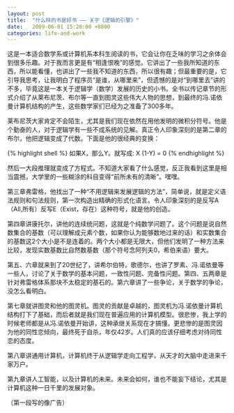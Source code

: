 ```yaml
---
layout: post
title:  "什么样的书是好书 —— 关于《逻辑的引擎》"
date:   2009-06-01 15:28:00 +0800
categories: life-and-work
---
```


这是一本适合数学系或计算机系本科生阅读的书，它会让你在乏味的学习之余体会到很多乐趣。对于我而言更是有“相逢恨晚”的感觉。它讲出了一些我所知道的东西，所以能看懂，也讲出了一些我不知道的东西，所以很有趣；但最重要的是，它引导我思考，让我明白了程序员“是谁，从哪里来”，但遗憾的是对“到哪里去”讲的不多，毕竟这是一本关于逻辑学（数学）发展的历史的小书。全书以传记章节的形式介绍了从莱布尼茨、布尔等一直到图灵这些伟大人物的思想，到最终的冯.诺依曼计算机结构的产生，这些数学家们已经为之准备了300多年。

莱布尼茨大家肯定不会陌生，尤其是我们现在依然在用他发明的微积分符号。他是个勤奋的人，对于逻辑学有一些不成系统的见解。真正令人印象深刻的是第二章的布尔，他把逻辑变成了代数。下面是他的很经典的变换：

{% highlight shell %}
如果X，那么Y。就写成: X (1-Y) = 0
{% endhighlight %}

然后一大段推理就变成了方程式。不知道大家看了什么感觉，反正我看到这里是相当震撼，大学里的一些糊涂的科目变得“前所未有的清晰”。嘿嘿。

第三章弗雷格，他找出了一种“不用逻辑来发展逻辑的方法”，简单说，就是定义语法规则和句法规则，第一次构造出精确的形式化语言。令人印象深刻的是反写A（All,所有）反写E（Exist，存在）这种符号，就是他的创造。

第四章讲康托尔，讲他的连续统问题，这就是个纯数学问题了。这个问题是说自然数集合的基数（可以理解成元素个数，如果你认为能够数地过来的话）和实数集合的基数这2个大小是不是连着的。两个大小都是无限大，但他们发明了一种方法来比较，发现实数基数比自然数基数（那个符号念阿列夫0，希伯来语）要大。

第五、六章就来到了20世纪了，讲希尔伯特，歌德尔，也讲了罗素、冯.诺依曼等一些人，讨论了关于数学的基本问题，一致性问题、完备性问题。第四、五两章是针对弗雷格体系那块不太稳定的基石的。第六章讲了一些争论，关于数学的争论，没怎么看明白。

第七章就讲图灵和他的图灵机。图灵的贡献是卓越的，图灵机为冯.诺依曼计算机结构打下了基础，而后者就是我们现在普遍应用的计算机模型。很悲惨，我上学的时候老师都是从冯.诺依曼开始讲，这种承继关系现在才搞懂。更悲惨的是图灵因为他的同性恋倾向，最终死于自杀，年仅42岁。人们真的应该仔细考虑对待同性恋的态度。

第八章讲通用计算机，计算机终于从逻辑学走向工程学，从天才的大脑中走进来千家万户。

第九章讲人工智能，以及计算机的未来。未来会如何，谁也不能妄下结论，尤其是计算机这种一日千里的发展对象。

（第一段写的像广告）